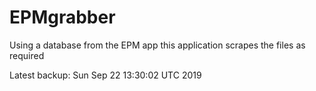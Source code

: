 # EPMgrabber
Using a database from the EPM app this application scrapes the files as required


Latest backup: Sun Sep 22 13:30:02 UTC 2019
